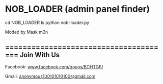 NOB_LOADER (admin panel finder)
==================
cd NOB_LOADER
ls
python nob-loader.py

Moded by Mask m3n

======================================
Join With Us
----------
Facebook: www.facebook.com/goups/BDHTGP/

Gmail: anonymous100101010100@gmail.com
